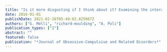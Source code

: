 ```yaml
---
title: "Is it more disgusting if I think about it? Examining the interaction of obsessive beliefs and disgust propensity in clinical obsessive-compulsive disorder"
date: 2016-01-01
publishDate: 2021-02-26T05:49:02.825067Z
authors: ["G. Melli", "richard-moulding", "A. Poli"]
publication_types: ["2"]
abstract: ""
featured: false
publication: "*Journal of Obsessive-Compulsive and Related Disorders*"
---
```


